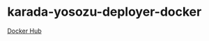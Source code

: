 # karada-yosozu-deployer-docker

[Docker Hub](https://hub.docker.com/r/sikmi/karada-yosozu-deployer-docker/)

